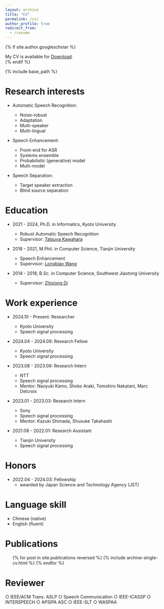 ```yaml
---
layout: archive
title: "CV"
permalink: /cv/
author_profile: true
redirect_from:
  - /resume
---
```



{% if site.author.googlescholar %}
  <div class="wordwrap">My CV is available for <a href="https://hshi-speech.github.io/files/CV_hshi.pdf">Download</a>.</div>
{% endif %}


<br>

{% include base_path %}


Research interests
======
* Automatic Speech Recognition:
  * Noise-robust
  * Adaptation
  * Multi-speaker
  * Multi-lingual

* Speech Enhancement:
  * Front-end for ASR
  * Systems ensemble
  * Probabilistic (generative) model
  * Multi-model

* Speech Separation:
  * Target speaker extraction
  * Blind source separation


Education
======
* 2021 - 2024, Ph.D. in Informatics, Kyoto University
  * Robust Automatic Speech Recognition
  * Supervisor: <a href="http://sap.ist.i.kyoto-u.ac.jp/members/kawahara/" target="_blank">Tatsuya Kawahara</a>

* 2018 - 2021, M.Phil. in Computer Science, Tianjin University
  * Speech Enhancement
  * Supervisor: <a href="http://cic.tju.edu.cn/faculty/wanglongbiao/wang.html" target="_blank">Longbiao Wang</a>

* 2014 - 2018, B.Sc. in Computer Science, Southwest Jiaotong University
  * Supervisor: <a href="https://faculty.swjtu.edu.cn/dizhixiong/zh_CN/zhym/129018/list/index.htm" target="_blank">Zhixiong Di </a>


Work experience
======
* 2024.10 - Present: Researcher
  * Kyoto University
  * Speech signal processing

* 2024.04 - 2024.09: Research Fellow
  * Kyoto University
  * Speech signal processing

* 2023.08 - 2023.09: Research Intern
  * NTT
  * Speech signal processing
  * Mentor: Naoyuki Kamo, Shoko Araki, Tomohiro Nakatani, Marc Delcroix

* 2023.01 - 2023.03: Research Intern
  * Sony
  * Speech signal processing
  * Mentor: Kazuki Shimada, Shusuke Takahashi

* 2021.08 - 2022.01: Research Assistant
  * Tianjin University
  * Speech signal processing


Honors
======
* 2022.04 - 2024.03: Fellowship
  * awarded by Japan Science and Technology Agency (JST)


Language skill
======
* Chinese (native)
* English (fluent)


Publications
======
  <ul>{% for post in site.publications reversed %}
    {% include archive-single-cv.html %}
  {% endfor %}</ul>
  


Reviewer
======
○ IEEE/ACM Trans. ASLP 
○ Speech Communication 
○ IEEE-ICASSP 
○ INTERSPEECH 
○ APSIPA ASC 
○ IEEE-SLT 
○ WASPAA



